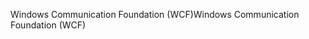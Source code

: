 <span data-ttu-id="e8fef-101">Windows Communication Foundation (WCF)</span><span class="sxs-lookup"><span data-stu-id="e8fef-101">Windows Communication Foundation (WCF)</span></span>